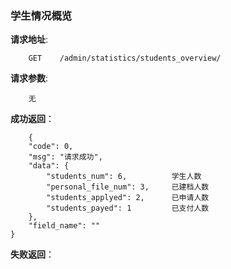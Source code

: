 ### 学生情况概览

**请求地址**:
```
    GET    /admin/statistics/students_overview/
```

**请求参数**:
```
    无
```

**成功返回**：
```
    {
    "code": 0,
    "msg": "请求成功",
    "data": {
        "students_num": 6,          学生人数
        "personal_file_num": 3,     已建档人数
        "students_applyed": 2,      已申请人数
        "students_payed": 1         已支付人数
    },
    "field_name": ""
}
```

**失败返回**：
```

```